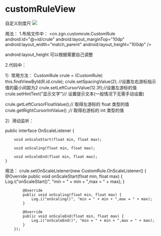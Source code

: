 # customRuleView
自定义刻度尺
![](https://github.com/zhangguoning/customRuleView/tree/master/app/src/main/res/mipmap-hdpi/a.jpg)  

用法：
1.布局文件中：
 <cn.zgn.customrule.CustomRule
        android:id="@+id/crule"
        android:layout_marginTop="10dp"
        android:layout_width="match_parent"
        android:layout_height="100dp"
        />
  
  android:layout_height 可以根据需要自己调整

2.代码中：

1）常用方法：
CustomRule crule = (CustomRule) this.findViewById(R.id.crule);
  crule.setSpacingValue(2); //设置左右游标指示值的最小间距为2
  crule.setLeftCursorValue(12.3f);//设置左游标的值
  crule.setHintText("显示文字")// 设置提示文本(一般情况下无需手动设置)
  
  crule.getLeftCursorFloatValue();// 取得左游标的 float 类型的值
  crule.getRightCursorIntValue() ;// 取得右游标的 int 类型的值
  
  2）滑动监听：
  
  public interface OnScaleListener {
  
        void onScaleStart(float min, float max);

        void onScaling(float min, float max);

        void onScaleEnd(float min, float max);
    }
  用法：
   crule.setOnScaleListener(new CustomRule.OnScaleListener() {
            @Override
            public void onScaleStart(float min, float max) {
                Log.i("onScaleStart()", "min = " + min + ",max = " + max);
            }

            @Override
            public void onScaling(float min, float max) {
                Log.i("onScaling()", "min = " + min + ",max = " + max);
            }

            @Override
            public void onScaleEnd(float min, float max) {
                Log.i("onScaleEnd()", "min = " + min + ",max = " + max);
            }
        });
        
  
  
  
  
  
  

